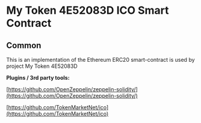# My Token 4E52083D ICO Smart Contract

## Common

This is an implementation of the Ethereum ERC20 smart-contract is used by project My Token 4E52083D

<b>Plugins / 3rd party tools:</b>

[https://github.com/OpenZeppelin/zeppelin-solidity/](https://github.com/OpenZeppelin/zeppelin-solidity/)

[https://github.com/TokenMarketNet/ico](https://github.com/TokenMarketNet/ico)